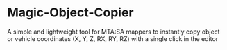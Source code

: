 # Magic-Object-Copier
A simple and lightweight tool for MTA:SA mappers to instantly copy object or vehicle coordinates (X, Y, Z, RX, RY, RZ) with a single click in the editor
